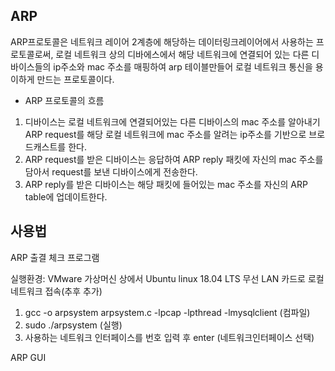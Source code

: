 ## ARP
ARP프로토콜은 네트워크 레이어 2계층에 해당하는 데이터링크레이어에서 사용하는 프로토콜로써, 로컬 네트워크 상의 디바에스에서 해당 네트워크에 연결되어 있는 다른 디바이스들의
ip주소와 mac 주소를 매핑하여 arp 테이블만들어 로컬 네트워크 통신을 용이하게 만드는 프로토콜이다.

- ARP 프로토콜의 흐름
1. 디바이스는 로컬 네트워크에 연결되어있는 다른 디바이스의 mac 주소를 알아내기 ARP request를 해당 로컬 네트워크에 mac 주소를 알려는 ip주소를 기반으로 브로드캐스트를 한다.
2. ARP request를 받은 디바이스는 응답하여 ARP reply 패킷에 자신의 mac 주소를 담아서 request를 보낸 디바이스에게 전송한다.
3. ARP reply를 받은 디바이스는 해당 패킷에 들어있는 mac 주소를 자신의 ARP table에 업데이트한다.

## 사용법
ARP 출결 체크 프로그램

실행환경: VMware 가상머신 상에서 Ubuntu linux 18.04 LTS 무선 LAN 카드로 로컬 네트워크 접속(추후 추가)

1. gcc -o arpsystem arpsystem.c -lpcap -lpthread -lmysqlclient (컴파일)
2. sudo ./arpsystem (실행)
3. 사용하는 네트워크 인터페이스를 번호 입력 후 enter (네트워크인터페이스 선택)

ARP GUI

